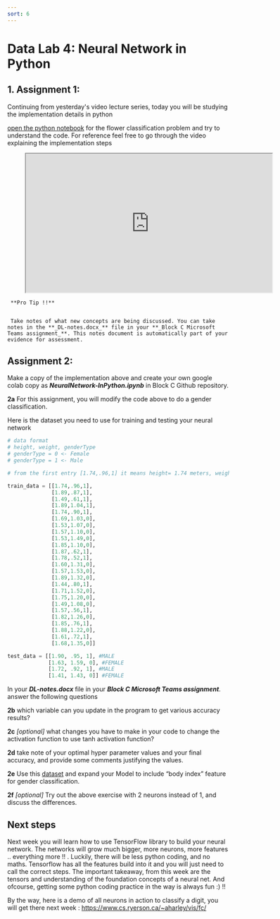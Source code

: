 ```yaml
---
sort: 6
---
```

# Data Lab 4: Neural Network in Python

## 1. Assignment 1:
Continuing from yesterday's video lecture series, today you will be studying the implementation details in python

[open the python notebook](https://github.com/JonComo/flowers/blob/master/flowers.ipynb) for the flower classification problem and try to understand the code.
For reference feel free to go through the video explaining the implementation steps 

 <!-- blank line -->
<figure class="video_container">
<iframe width="560" height="315" src="https://www.youtube.com/embed/LSr96IZQknc"  frameborder="1"></iframe>
</figure>
<!-- blank line -->

```tip
 **Pro Tip !!**
 
 
 Take notes of what new concepts are being discussed. You can take notes in the **_DL-notes.docx_** file in your **_Block C Microsoft Teams assignment_**. This notes document is automatically part of your evidence for assessment.
```

## Assignment 2:

Make a copy of the implementation above and create your own google colab copy as _**NeuralNetwork-InPython.ipynb**_ in Block C Github repository.

__2a__  For this assignment, you will modify the code above to do a gender classification. 

Here is the dataset you need to use for training and testing your neural network

```python
# data format 
# height, weight, genderType
# genderType = 0 <- Female
# genderType = 1 <- Male

# from the first entry [1.74,.96,1] it means height= 1.74 meters, weight= 96 kgs, Male

train_data = [[1.74,.96,1],
              [1.89,.87,1],
              [1.49,.61,1],
              [1.89,1.04,1],
              [1.74,.90,1],
              [1.69,1.03,0],
              [1.53,1.07,0],
              [1.57,1.10,0],
              [1.53,1.49,0],
              [1.85,1.10,0],
              [1.87,.62,1],
              [1.78,.52,1],
              [1.60,1.31,0],
              [1.57,1.53,0],
              [1.89,1.32,0],
              [1.44,.80,1],
              [1.71,1.52,0],
              [1.75,1.20,0],
              [1.49,1.08,0],
              [1.57,.56,1],
              [1.82,1.26,0],
              [1.85,.76,1],
              [1.88,1.22,0],
              [1.61,.72,1],
              [1.68,1.35,0]]

test_data = [[1.90, .95, 1], #MALE
             [1.63, 1.59, 0], #FEMALE
             [1.72, .92, 1], #MALE
             [1.41, 1.43, 0]] #FEMALE

```

In your **_DL-notes.docx_** file in your **_Block C Microsoft Teams assignment_**. answer the following questions

__2b__ which variable can you update in the program to get various accuracy results?

__2c__ _[optional]_ what changes you have to make in your code to change the activation function to use tanh activation function?

__2d__ take note of your optimal hyper parameter values and your final accuracy, and provide some comments justifying the values.

__2e__ Use this [dataset](https://www.kaggle.com/yersever/500-person-gender-height-weight-bodymassindex) and expand your Model to include “body index” feature for gender classification.

__2f__ _[optional]_ Try out the above exercise with 2 neurons instead of 1, and discuss the differences.



## Next steps
Next week you will learn how to use TensorFlow library to build your neural network. The networks will grow much bigger, more neurons, more features .. everything more !! . Luckily, there will be less python coding, and no maths. Tensorflow has all the features build into it and you will just need to call the correct steps. The important takeaway, from this week are the tensors and understanding of the foundation concepts of a neural net. And ofcourse, getting some python coding practice in the way is always fun :) !!   

By the way, here is a demo of all neurons in action to classify a digit, you will get there next week : https://www.cs.ryerson.ca/~aharley/vis/fc/




